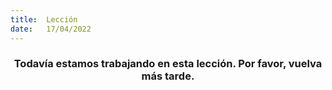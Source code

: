 ```yaml
---
title:  Lección
date:   17/04/2022
---
```


### <center>Todavía estamos trabajando en esta lección. Por favor, vuelva más tarde.</center>